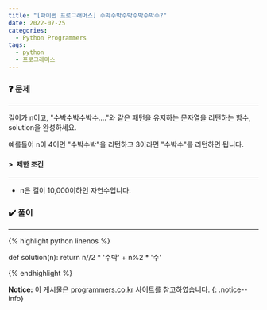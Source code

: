 ```yaml
---
title: "[파이썬 프로그래머스] 수박수박수박수박수박수?"
date: 2022-07-25
categories:
  - Python Programmers
tags:
  - python
  - 프로그래머스
---
```


### ❓ 문제

---

길이가 n이고, "수박수박수박수...."와 같은 패턴을 유지하는 문자열을 리턴하는 함수, solution을 완성하세요.

예를들어 n이 4이면 "수박수박"을 리턴하고 3이라면 "수박수"를 리턴하면 됩니다.


#### > &nbsp;제한 조건

---

- n은 길이 10,000이하인 자연수입니다.


### ✔️ 풀이

---

{% highlight python linenos %}

def solution(n):
    return n//2 * '수박' + n%2 * '수'

{% endhighlight %}


**Notice:** 이 게시물은 [programmers.co.kr](https://programmers.co.kr/learn/courses/30/lessons/12922) 사이트를 참고하였습니다.
{: .notice--info}